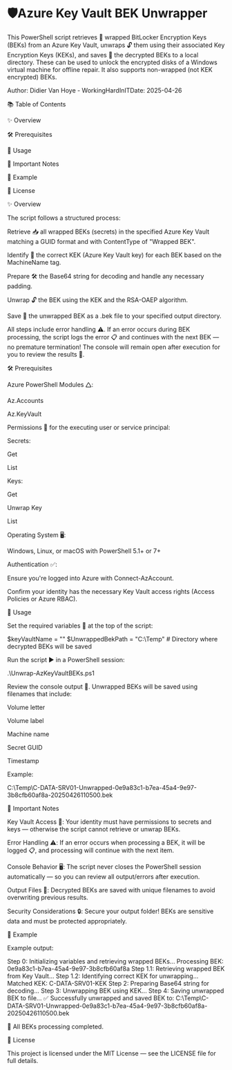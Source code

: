 # 🛡️Azure Key Vault BEK Unwrapper

This PowerShell script retrieves 🔎 wrapped BitLocker Encryption Keys (BEKs) from an Azure Key Vault, unwraps 🔓 them using their associated Key Encryption Keys (KEKs), and saves 📀 the decrypted BEKs to a local directory. These can be used to unlock the encrypted disks of a Windows virtual machine for offline repair. It also supports non-wrapped (not KEK encrypted) BEKs.

Author: Didier Van Hoye - WorkingHardInITDate: 2025-04-26

📚 Table of Contents

✨ Overview

🛠️ Prerequisites

🚀 Usage

📌 Important Notes

🧪 Example

📄 License

✨ Overview

The script follows a structured process:

Retrieve 📥 all wrapped BEKs (secrets) in the specified Azure Key Vault matching a GUID format and with ContentType of "Wrapped BEK".

Identify 🧬 the correct KEK (Azure Key Vault key) for each BEK based on the MachineName tag.

Prepare 🛠️ the Base64 string for decoding and handle any necessary padding.

Unwrap 🔓 the BEK using the KEK and the RSA-OAEP algorithm.

Save 📀 the unwrapped BEK as a .bek file to your specified output directory.

All steps include error handling ⚠️.
If an error occurs during BEK processing, the script logs the error 📋 and continues with the next BEK — no premature termination!
The console will remain open after execution for you to review the results 📜.

🛠️ Prerequisites

Azure PowerShell Modules 🛆:

Az.Accounts

Az.KeyVault

Permissions 🔐 for the executing user or service principal:

Secrets:

Get

List

Keys:

Get

Unwrap Key

List

Operating System 🖥️:

Windows, Linux, or macOS with PowerShell 5.1+ or 7+

Authentication ✅:

Ensure you're logged into Azure with Connect-AzAccount.

Confirm your identity has the necessary Key Vault access rights (Access Policies or Azure RBAC).

🚀 Usage

Set the required variables 📝 at the top of the script:

$keyVaultName = "<Your-KeyVault-Name>"
$UnwrappedBekPath = "C:\Temp" # Directory where decrypted BEKs will be saved

Run the script ▶️ in a PowerShell session:

.\Unwrap-AzKeyVaultBEKs.ps1

Review the console output 👀.
Unwrapped BEKs will be saved using filenames that include:

Volume letter

Volume label

Machine name

Secret GUID

Timestamp

Example:

C:\Temp\C-DATA-SRV01-Unwrapped-0e9a83c1-b7ea-45a4-9e97-3b8cfb60af8a-20250426110500.bek

📌 Important Notes

Key Vault Access 🔑:
Your identity must have permissions to secrets and keys — otherwise the script cannot retrieve or unwrap BEKs.

Error Handling ⚠️:
If an error occurs when processing a BEK, it will be logged 📋, and processing will continue with the next item.

Console Behavior 🖥️:
The script never closes the PowerShell session automatically — so you can review all output/errors after execution.

Output Files 📀:
Decrypted BEKs are saved with unique filenames to avoid overwriting previous results.

Security Considerations 🔒:
Secure your output folder! BEKs are sensitive data and must be protected appropriately.

🧪 Example

Example output:

Step 0: Initializing variables and retrieving wrapped BEKs...
Processing BEK: 0e9a83c1-b7ea-45a4-9e97-3b8cfb60af8a
Step 1.1: Retrieving wrapped BEK from Key Vault...
Step 1.2: Identifying correct KEK for unwrapping...
Matched KEK: C-DATA-SRV01-KEK
Step 2: Preparing Base64 string for decoding...
Step 3: Unwrapping BEK using KEK...
Step 4: Saving unwrapped BEK to file...
✅ Successfully unwrapped and saved BEK to: C:\Temp\C-DATA-SRV01-Unwrapped-0e9a83c1-b7ea-45a4-9e97-3b8cfb60af8a-20250426110500.bek

🎉 All BEKs processing completed.

📄 License

This project is licensed under the MIT License — see the LICENSE file for full details.
